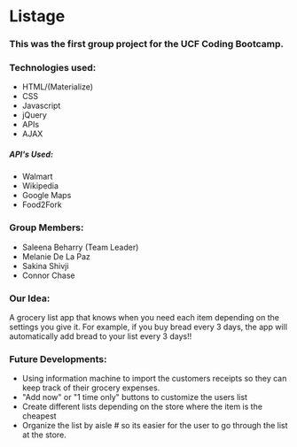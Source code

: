 # Listage

### This was the first group project for the UCF Coding Bootcamp.

### Technologies used:

* HTML/(Materialize)
* CSS
* Javascript
* jQuery
* APIs
* AJAX

##### API's Used:

* Walmart
* Wikipedia
* Google Maps
* Food2Fork

### Group Members:

* Saleena Beharry (Team Leader)
* Melanie De La Paz
* Sakina Shivji
* Connor Chase

### Our Idea:

A grocery list app that knows when you need each item depending on the settings you give it. For example, if you buy bread every 3 days, the app will automatically add bread to your list every 3 days!!

### Future Developments:

* Using information machine to import the customers receipts so they can keep track of their grocery expenses.
* "Add now" or "1 time only" buttons to customize the users list
* Create different lists depending on the store where the item is the cheapest
* Organize the list by aisle # so its easier for the user to go through the list at the store. 

